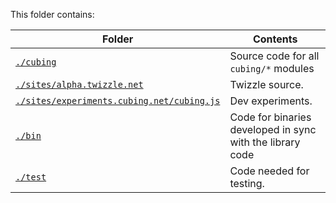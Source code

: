 This folder contains:

| Folder                                                                                  | Contents                                                  |
| --------------------------------------------------------------------------------------- | --------------------------------------------------------- |
| [`./cubing`](./cubing/)                                                                 | Source code for all `cubing/*` modules                    |
| [`./sites/alpha.twizzle.net`](./sites/alpha.twizzle.net/)                               | Twizzle source.                                           |
| [`./sites/experiments.cubing.net/cubing.js`](./sites/experiments.cubing.net/cubing.js/) | Dev experiments.                                          |
| [`./bin`](./bin/)                                                                       | Code for binaries developed in sync with the library code |
| [`./test`](./test/)                                                                     | Code needed for testing.                                  |
